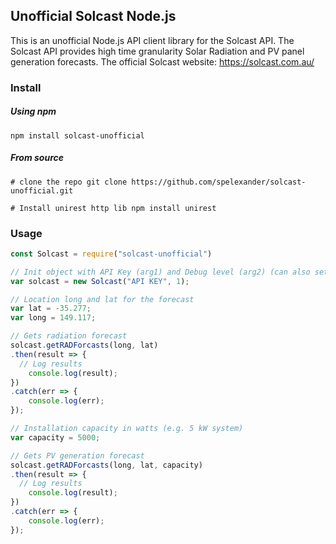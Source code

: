 ## Unofficial Solcast Node.js ##

This is an unofficial Node.js API client library for the Solcast API.
The Solcast API provides high time granularity Solar Radiation and PV panel generation forecasts. 
The official Solcast website: https://solcast.com.au/

### Install ###
##### Using npm #####
`npm install solcast-unofficial`

##### From source #####
`# clone the repo
git clone https://github.com/spelexander/solcast-unofficial.git`

`# Install unirest http lib
npm install unirest`

### Usage ###
```javascript
const Solcast = require("solcast-unofficial")

// Init object with API Key (arg1) and Debug level (arg2) (can also set a diff url and other params)
var solcast = new Solcast("API KEY", 1);

// Location long and lat for the forecast
var lat = -35.277;
var long = 149.117;

// Gets radiation forecast
solcast.getRADForcasts(long, lat)
.then(result => {
  // Log results
    console.log(result);
})
.catch(err => {
    console.log(err);
});

// Installation capacity in watts (e.g. 5 kW system)
var capacity = 5000;

// Gets PV generation forecast
solcast.getRADForcasts(long, lat, capacity)
.then(result => {
  // Log results
    console.log(result);
})
.catch(err => {
    console.log(err);
});
```
